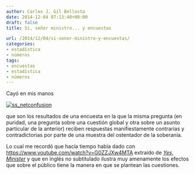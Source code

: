 ```yaml
---
author: Carlos J. Gil Bellosta
date: 2014-12-04 07:13:40+00:00
draft: false
title: Sí, señor ministro... y encuestas

url: /2014/12/04/si-senor-ministro-y-encuestas/
categories:
- estadística
- números
tags:
- encuestas
- estadística
- números
---
```


Cayó en mis manos

[![ss_netconfusion](/wp-uploads/2014/12/ss_netconfusion.jpg)
](/wp-uploads/2014/12/ss_netconfusion.jpg)

que son los resultados de una encuesta en la que la misma pregunta (en puridad, una pregunta sobre una cuestión global y otra sobre un asunto particular de la anterior) reciben respuestas manifiestamente contrarias y contradictorias por parte de una muestra del ostentador de la soberanía.

Lo cual me recordó que hacía tiempo había dado con
https://www.youtube.com/watch?v=G0ZZJXw4MTA
extraído de [_Yes, Minister_](http://en.wikipedia.org/wiki/Yes_Minister) y que en inglés no subtitulado ilustra muy amenamente los efectos que sobre el público tiene la manera en que se plantean las cuestiones.
